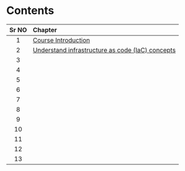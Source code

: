 # Contents

| **Sr NO** | Chapter                                       |
|:---------:|:----------------------------------------------|
|     1     | [Course Introduction](01-Course_Introduction) |
|     2     | [Understand infrastructure as code (IaC) concepts](02-Understand_infrastructure-as–code_(IaC)_concepts)| 
|     3     |                                               |
|     4     |                                               |
|     5     |                                               |
|     6     |                                               |
|     7     |                                               |
|     8     |                                               |
|     9     |                                               |
|    10     |                                               |
|    11     |                                               |
|    12     |                                               |
|    13     |                                               |